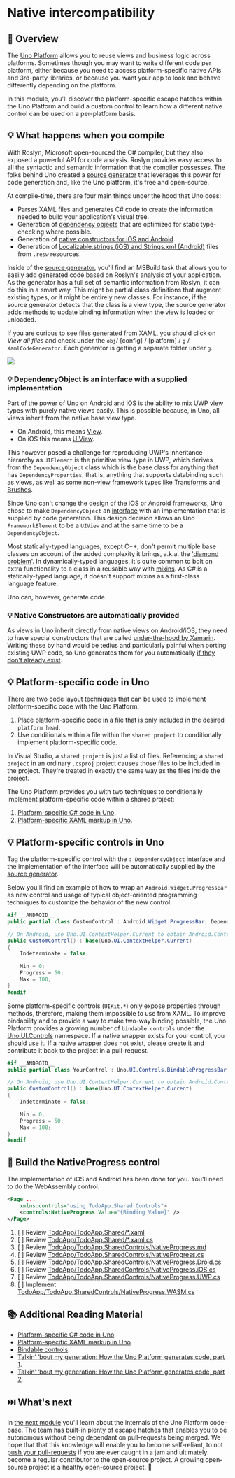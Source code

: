 # Native intercompatibility

## 📖 Overview

The [Uno Platform][uno-platform] allows you to reuse views and business logic across platforms. Sometimes though you may want to write different code per platform, either because you need to access platform-specific native APIs and 3rd-party libraries, or because you want your app to look and behave differently depending on the platform.

In this module, you'll discover the platform-specific escape hatches within the Uno Platform and build a custom control to learn how a different native control can be used on a per-platform basis.

## 💡 What happens when you compile

With Roslyn, Microsoft open-sourced the C# compiler, but they also exposed a powerful API for code analysis. Roslyn provides easy access to all the syntactic and semantic information that the compiler possesses. The folks behind Uno created a [source generator][source-generator] that leverages this power for code generation and, like the Uno platform, it's free and open-source.

At compile-time, there are four main things under the hood that Uno does:

- Parses XAML files and generates C# code to create the information needed to build your application's visual tree.
- Generation of [dependency objects](https://github.com/unoplatform/uno/blob/master/src/SourceGenerators/Uno.UI.SourceGenerators/DependencyObject/DependencyObjectGenerator.cs) that are optimized for static type-checking where possible.
- Generation of [native constructors for iOS and Android](https://github.com/unoplatform/uno/blob/master/src/SourceGenerators/Uno.UI.SourceGenerators/NativeCtor/NativeCtorsGenerator.cs).
- Generation of [Localizable.strings (iOS) and Strings.xml (Android)](https://github.com/unoplatform/uno/blob/master/src/SourceGenerators/Uno.UI.Tasks/ResourcesGenerator/ResourcesGenerationTask.cs) files from `.resw` resources.

Inside of the [source generator][source-generator], you'll find an MSBuild task that allows you to easily add generated code based on Roslyn's analysis of your application. As the generator has a full set of semantic information from Roslyn, it can do this in a smart way. This might be partial class definitions that augment existing types, or it might be entirely new classes. For instance, if the source generator detects that the class is a view type, the source generator adds methods to update binding information when the view is loaded or unloaded.

If you are curious to see files generated from XAML, you should click on _View all files_ and check under the `obj`/ [config] / [platform] / `g` / `XamlCodeGenerator`. Each generator is getting a separate folder under `g`.

![](uno-view-generated-files.png)

### 💡 DependencyObject is an interface with a supplied implementation

Part of the power of Uno on Android and iOS is the ability to mix UWP view types with purely native views easily. This is possible because, in Uno, all views inherit from the native base view type.

- On Android, this means [View](https://developer.android.com/reference/android/view/View).
- On iOS this means [UIView](https://developer.apple.com/documentation/uikit/uiview).

This however posed a challenge for reproducing UWP's inheritance hierarchy as `UIElement` is the primitive view type in UWP, which derives from the `DependencyObject` class which is the base class for anything that has `DependencyProperties`, that is, anything that supports databinding such as views, as well as some non-view framework types like [Transforms](https://docs.microsoft.com/en-us/windows/uwp/design/layout/transforms) and [Brushes](https://docs.microsoft.com/en-us/windows/uwp/design/style/brushes).

Since Uno can't change the design of the iOS or Android frameworks, Uno chose to make `DependencyObject` an [interface](https://docs.microsoft.com/en-us/dotnet/csharp/programming-guide/interfaces/index) with an implementation that is supplied by code generation. This design decision allows an Uno `FrameworkElement` to be a `UIView` and at the same time to be a `DependencyObject`.

Most statically-typed languages, except C++, don't permit multiple base classes on account of the added complexity it brings, a.k.a. the ['diamond problem'](https://en.wikipedia.org/wiki/Multiple_inheritance#The_diamond_problem). In dynamically-typed languages, it's quite common to bolt on extra functionality to a class in a reusable way with [mixins](https://en.wikipedia.org/wiki/Mixin). As C# is a statically-typed language, it doesn't support mixins as a first-class language feature.

Uno can, however, generate code.

### 💡 Native Constructors are automatically provided

As views in Uno inherit directly from native views on Android/iOS, they need to have special constructors that are called [under-the-hood by Xamarin](https://docs.microsoft.com/en-us/xamarin/android/platform/java-integration/working-with-jni#binding-constructors). Writing these by hand would be tedius and particularly painful when porting existing UWP code, so Uno generates them for you automatically [if they don't already exist](https://github.com/unoplatform/uno/blob/ce1aa4d271fbcd30ff9b491f7f87fe28e24102ce/src/SourceGenerators/Uno.UI.SourceGenerators/NativeCtor/NativeCtorsGenerator.cs#L126).

## 💡 Platform-specific code in Uno

There are two code layout techniques that can be used to implement platform-specific code with the Uno Platform:

1. Place platform-specific code in a file that is only included in the desired `platform head`.
2. Use conditionals within a file within the `shared project` to conditionally implement platform-specific code.

In Visual Studio, a `shared project` is just a list of files. Referencing a `shared project` in an ordinary `.csproj` project causes those files to be included in the project. They're treated in exactly the same way as the files inside the project.

The Uno Platform provides you with two techniques to conditionally implement platform-specific code within a shared project:

1. [Platform-specific C# code in Uno][platform-specific-csharp].
2. [Platform-specific XAML markup in Uno][platform-specific-xaml].

## 💡 Platform-specific controls in Uno

Tag the platform-specific control with the `: DependencyObject` interface and the implementation of the interface will be automatically supplied by the [source generator][source-generator].

Below you'll find an example of how to wrap an `Android.Widget.ProgressBar` as new control and usage of typical object-oriented programming techniques to customize the behavior of the new control:

```csharp
#if __ANDROID__
public partial class CustomControl : Android.Widget.ProgressBar, DependencyObject { }

// On Android, use Uno.UI.ContextHelper.Current to obtain Android.Content.Context
public CustomControl() : base(Uno.UI.ContextHelper.Current)
{
    Indeterminate = false;

    Min = 0;
    Progress = 50;
    Max = 100;
}
#endif
```

Some platform-specific controls (`UIKit.*`) only expose properties through methods, therefore, making them impossible to use from XAML. To improve bindability and to provide a way to make two-way binding possible, the Uno Platform provides a growing number of `bindable controls` under the [Uno.UI.Controls][src-uno-ui-controls] namespace. If a native wrapper exists for your control, you should use it. If a native wrapper does not exist, please create it and contribute it back to the project in a pull-request.

```csharp
#if __ANDROID__
public partial class YourControl : Uno.UI.Controls.BindableProgressBar { }

// On Android, use Uno.UI.ContextHelper.Current to obtain Android.Content.Context
public CustomControl() : base(Uno.UI.ContextHelper.Current)
{
    Indeterminate = false;

    Min = 0;
    Progress = 50;
    Max = 100;
}
#endif
```

## 🎯 Build the NativeProgress control

The implementation of iOS and Android has been done for you. You'll need to do the WebAssembly control.

```xml
<Page ...
    xmlns:controls="using:TodoApp.Shared.Controls">
    <controls:NativeProgress Value="{Binding Value}" />
</Page>
```

1. [ ] Review [TodoApp/TodoApp.Shared/*.xaml][src-xaml]
2. [ ] Review [TodoApp/TodoApp.Shared/*.xaml.cs][src-xaml-cs]
3. [ ] Review [TodoApp/TodoApp.SharedControls/NativeProgress.md][src-controls]
4. [ ] Review [TodoApp/TodoApp.SharedControls/NativeProgress.cs][src-controls]
5. [ ] Review [TodoApp/TodoApp.SharedControls/NativeProgress.Droid.cs][src-controls]
6. [ ] Review [TodoApp/TodoApp.SharedControls/NativeProgress.iOS.cs][src-controls]
7. [ ] Review [TodoApp/TodoApp.SharedControls/NativeProgress.UWP.cs][src-controls]
8. [ ] Implement [TodoApp/TodoApp.SharedControls/NativeProgress.WASM.cs][src-controls]

## 📚 Additional Reading Material

- [Platform-specific C# code in Uno][platform-specific-csharp].
- [Platform-specific XAML markup in Uno][platform-specific-xaml].
- [Bindable controls][src-uno-ui-controls].
- [Talkin’ ‘bout my generation: How the Uno Platform generates code, part 1][code-generation-blogpost-part1].
- [Talkin’ ‘bout my generation: How the Uno Platform generates code, part 2][code-generation-blogpost-part2].

## ⏭️ What's next

In [the next module][next-module] you'll learn about the internals of the Uno Platform code-base. The team has built-in plenty of escape hatches that enables you to be autonomous without being dependant on pull-requests being merged. We hope that that this knowledge will enable you to become self-reliant, to not [push your pull-requests][dont-push-your-pull-requests] if you are ever caught in a jam and ultimately become a regular contributor to the open-source project. A growing open-source project is a healthy open-source project. 💖

<!-- in-line links -->
[uno-platform]: https://platform.uno/

[previous-module]: ../04-Create-rich-responsive-UIs/README.md
[next-module]: ../07-Working-with-Uno/README.md

[source-generator]: https://github.com/nventive/Uno.SourceGeneration

[philosophy-of-uno]: https://platform.uno/docs/articles/concepts/overview/philosophy-of-uno.html

[platform-specific-csharp]: https://platform.uno/docs/articles/platform-specific-csharp.html
[platform-specific-xaml]: https://platform.uno/docs/articles/platform-specific-xaml.html

[src-xaml]: TodoApp/TodoApp.Shared/MainPage.xaml
[src-xaml-cs]: TodoApp/TodoApp.Shared/MainPage.xaml.cs
[src-controls]: TodoApp/TodoApp.Shared/Controls

[src-uno-ui-controls]: https://github.com/unoplatform/uno/tree/master/src/Uno.UI/Controls

[code-generation-blogpost-part1]: https://platform.uno/talkin-bout-my-generation-how-the-uno-platform-generates-code-part-1%e2%80%8a-%e2%80%8aunder-the-hood/
[code-generation-blogpost-part2]: https://platform.uno/talkin-bout-my-generation-how-the-uno-platform-generates-code-part-2-under-the-hood/

[dont-push-your-pull-requests]: https://www.igvita.com/2011/12/19/dont-push-your-pull-requests/
